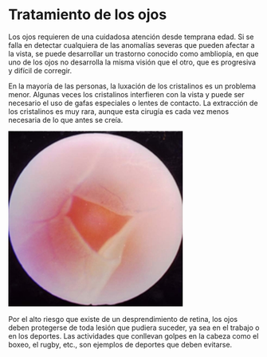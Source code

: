 # Tratamiento de los ojos

Los ojos requieren de una cuidadosa atención desde temprana edad. Si se falla en detectar cualquiera de las anomalías severas que pueden afectar a la vista, se puede desarrollar un trastorno conocido como ambliopía, en que uno de los ojos no desarrolla la misma visión que el otro, que es progresiva y difícil de corregir.

En la mayoría de las personas, la luxación de los cristalinos es un problema menor. Algunas veces los cristalinos interfieren con la vista y puede ser necesario el uso de gafas especiales o lentes de contacto. La extracción de los cristalinos es muy rara, aunque esta cirugía es cada vez menos necesaria de lo que antes se creía.

![Local Image](../.gitbook/assets/graficos7.png)

Por el alto riesgo que existe de un desprendimiento de retina, los ojos deben protegerse de toda lesión que pudiera suceder, ya sea en el trabajo o en los deportes. Las actividades que conllevan golpes en la cabeza como el boxeo, el rugby, etc., son ejemplos de deportes que deben evitarse.

